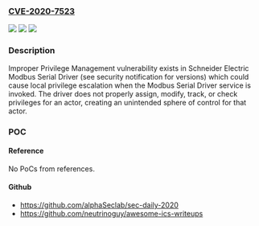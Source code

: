 ### [CVE-2020-7523](https://cve.mitre.org/cgi-bin/cvename.cgi?name=CVE-2020-7523)
![](https://img.shields.io/static/v1?label=Product&message=Schneider%20Electric%20Modbus%20Serial%20Driver%20(64%20bits)%20versions%20prior%20to%20V3.20%20IE%2030%2C%20Schneider%20Electric%20Modbus%20Serial%20Driver%20(32%20bits)%20versions%20prior%20to%20V2.20%20IE%2030%2C%20and%20Schneider%20Electric%20Modbus%20Driver%20Suite%20versions%20prior%20to%20V14.15.0.0&color=blue)
![](https://img.shields.io/static/v1?label=Version&message=Schneider%20Electric%20Modbus%20Serial%20Driver%20(64%20bits)%20versions%20prior%20to%20V3.20%20IE%2030%2C%20Schneider%20Electric%20Modbus%20Serial%20Driver%20(32%20bits)%20versions%20prior%20to%20V2.20%20IE%2030%2C%20and%20Schneider%20Electric%20Modbus%20Driver%20Suite%20versions%20prior%20to%20V14.15.0.1%20&color=brightgreen)
![](https://img.shields.io/static/v1?label=Vulnerability&message=CWE-269%3A%20Improper%20Privilege%20Management&color=brightgreen)

### Description

Improper Privilege Management vulnerability exists in Schneider Electric Modbus Serial Driver (see security notification for versions) which could cause local privilege escalation when the Modbus Serial Driver service is invoked. The driver does not properly assign, modify, track, or check privileges for an actor, creating an unintended sphere of control for that actor.

### POC

#### Reference
No PoCs from references.

#### Github
- https://github.com/alphaSeclab/sec-daily-2020
- https://github.com/neutrinoguy/awesome-ics-writeups

